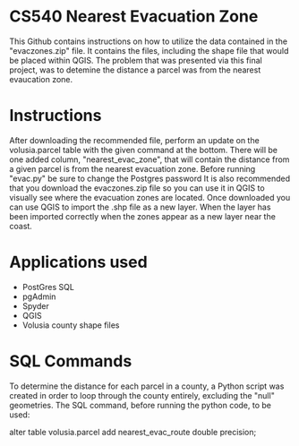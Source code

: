 # CS540 Nearest Evacuation Zone
This Github contains instructions on how to utilize the data contained in the "evaczones.zip" file. It contains the files, including the shape file that would be placed within QGIS. The problem that was presented via this final project, was to detemine the distance a parcel was from the nearest evaucation zone.

# Instructions
After downloading the recommended file, perform an update on the volusia.parcel table with the given command at the bottom. There will be one added column, "nearest_evac_zone", that will contain the distance from a given parcel is from the nearest evacuation zone. Before running "evac.py" be sure to change the Postgres password It is also recommended that you download the evaczones.zip file so you can use it in QGIS to visually see where the evacuation zones are located. Once downloaded you can use QGIS to import the .shp file as a new layer. When the layer has been imported correctly when the zones appear as a new layer near the coast.

# Applications used
- PostGres SQL
- pgAdmin
- Spyder
- QGIS 
- Volusia county shape files

# SQL Commands
To determine the distance for each parcel in a county, a Python script was created in order to loop through the county entirely, excluding the "null" geometries. The SQL command, before running the python code, to be used:

alter table volusia.parcel add nearest_evac_route double precision;

